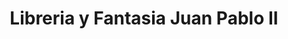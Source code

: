 ---
title: "Libreria y Fantasia Juan Pablo II"
url: /villa-altagracia/libreria-y-fantasia-juan-pablo-ii/
shop: Bücher
---